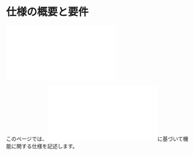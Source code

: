 # 仕様の概要と要件

![システム的な仕様](./system/README.md)

このページでは、![機能の概要](../feature/README.md)に基づいて機能に関する仕様を記述します。
